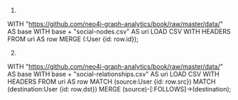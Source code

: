 1.
WITH "https://github.com/neo4j-graph-analytics/book/raw/master/data/" AS base
WITH base + "social-nodes.csv" AS uri
LOAD CSV WITH HEADERS FROM uri AS row
MERGE (:User {id: row.id});

2.
WITH "https://github.com/neo4j-graph-analytics/book/raw/master/data/" AS base
WITH base + "social-relationships.csv" AS uri
LOAD CSV WITH HEADERS FROM uri AS row
MATCH (source:User {id: row.src})
MATCH (destination:User {id: row.dst})
MERGE (source)-[:FOLLOWS]->(destination);

